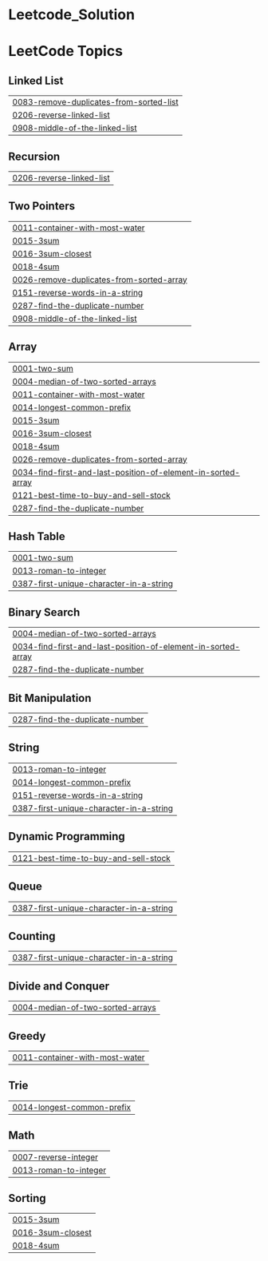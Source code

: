 # Leetcode_Solution
<!---LeetCode Topics Start-->
# LeetCode Topics
## Linked List
|  |
| ------- |
| [0083-remove-duplicates-from-sorted-list](https://github.com/EjazAhmadvirk/Leetcode_Solution/tree/master/0083-remove-duplicates-from-sorted-list) |
| [0206-reverse-linked-list](https://github.com/EjazAhmadvirk/Leetcode_Solution/tree/master/0206-reverse-linked-list) |
| [0908-middle-of-the-linked-list](https://github.com/EjazAhmadvirk/Leetcode_Solution/tree/master/0908-middle-of-the-linked-list) |
## Recursion
|  |
| ------- |
| [0206-reverse-linked-list](https://github.com/EjazAhmadvirk/Leetcode_Solution/tree/master/0206-reverse-linked-list) |
## Two Pointers
|  |
| ------- |
| [0011-container-with-most-water](https://github.com/EjazAhmadvirk/Leetcode_Solution/tree/master/0011-container-with-most-water) |
| [0015-3sum](https://github.com/EjazAhmadvirk/Leetcode_Solution/tree/master/0015-3sum) |
| [0016-3sum-closest](https://github.com/EjazAhmadvirk/Leetcode_Solution/tree/master/0016-3sum-closest) |
| [0018-4sum](https://github.com/EjazAhmadvirk/Leetcode_Solution/tree/master/0018-4sum) |
| [0026-remove-duplicates-from-sorted-array](https://github.com/EjazAhmadvirk/Leetcode_Solution/tree/master/0026-remove-duplicates-from-sorted-array) |
| [0151-reverse-words-in-a-string](https://github.com/EjazAhmadvirk/Leetcode_Solution/tree/master/0151-reverse-words-in-a-string) |
| [0287-find-the-duplicate-number](https://github.com/EjazAhmadvirk/Leetcode_Solution/tree/master/0287-find-the-duplicate-number) |
| [0908-middle-of-the-linked-list](https://github.com/EjazAhmadvirk/Leetcode_Solution/tree/master/0908-middle-of-the-linked-list) |
## Array
|  |
| ------- |
| [0001-two-sum](https://github.com/EjazAhmadvirk/Leetcode_Solution/tree/master/0001-two-sum) |
| [0004-median-of-two-sorted-arrays](https://github.com/EjazAhmadvirk/Leetcode_Solution/tree/master/0004-median-of-two-sorted-arrays) |
| [0011-container-with-most-water](https://github.com/EjazAhmadvirk/Leetcode_Solution/tree/master/0011-container-with-most-water) |
| [0014-longest-common-prefix](https://github.com/EjazAhmadvirk/Leetcode_Solution/tree/master/0014-longest-common-prefix) |
| [0015-3sum](https://github.com/EjazAhmadvirk/Leetcode_Solution/tree/master/0015-3sum) |
| [0016-3sum-closest](https://github.com/EjazAhmadvirk/Leetcode_Solution/tree/master/0016-3sum-closest) |
| [0018-4sum](https://github.com/EjazAhmadvirk/Leetcode_Solution/tree/master/0018-4sum) |
| [0026-remove-duplicates-from-sorted-array](https://github.com/EjazAhmadvirk/Leetcode_Solution/tree/master/0026-remove-duplicates-from-sorted-array) |
| [0034-find-first-and-last-position-of-element-in-sorted-array](https://github.com/EjazAhmadvirk/Leetcode_Solution/tree/master/0034-find-first-and-last-position-of-element-in-sorted-array) |
| [0121-best-time-to-buy-and-sell-stock](https://github.com/EjazAhmadvirk/Leetcode_Solution/tree/master/0121-best-time-to-buy-and-sell-stock) |
| [0287-find-the-duplicate-number](https://github.com/EjazAhmadvirk/Leetcode_Solution/tree/master/0287-find-the-duplicate-number) |
## Hash Table
|  |
| ------- |
| [0001-two-sum](https://github.com/EjazAhmadvirk/Leetcode_Solution/tree/master/0001-two-sum) |
| [0013-roman-to-integer](https://github.com/EjazAhmadvirk/Leetcode_Solution/tree/master/0013-roman-to-integer) |
| [0387-first-unique-character-in-a-string](https://github.com/EjazAhmadvirk/Leetcode_Solution/tree/master/0387-first-unique-character-in-a-string) |
## Binary Search
|  |
| ------- |
| [0004-median-of-two-sorted-arrays](https://github.com/EjazAhmadvirk/Leetcode_Solution/tree/master/0004-median-of-two-sorted-arrays) |
| [0034-find-first-and-last-position-of-element-in-sorted-array](https://github.com/EjazAhmadvirk/Leetcode_Solution/tree/master/0034-find-first-and-last-position-of-element-in-sorted-array) |
| [0287-find-the-duplicate-number](https://github.com/EjazAhmadvirk/Leetcode_Solution/tree/master/0287-find-the-duplicate-number) |
## Bit Manipulation
|  |
| ------- |
| [0287-find-the-duplicate-number](https://github.com/EjazAhmadvirk/Leetcode_Solution/tree/master/0287-find-the-duplicate-number) |
## String
|  |
| ------- |
| [0013-roman-to-integer](https://github.com/EjazAhmadvirk/Leetcode_Solution/tree/master/0013-roman-to-integer) |
| [0014-longest-common-prefix](https://github.com/EjazAhmadvirk/Leetcode_Solution/tree/master/0014-longest-common-prefix) |
| [0151-reverse-words-in-a-string](https://github.com/EjazAhmadvirk/Leetcode_Solution/tree/master/0151-reverse-words-in-a-string) |
| [0387-first-unique-character-in-a-string](https://github.com/EjazAhmadvirk/Leetcode_Solution/tree/master/0387-first-unique-character-in-a-string) |
## Dynamic Programming
|  |
| ------- |
| [0121-best-time-to-buy-and-sell-stock](https://github.com/EjazAhmadvirk/Leetcode_Solution/tree/master/0121-best-time-to-buy-and-sell-stock) |
## Queue
|  |
| ------- |
| [0387-first-unique-character-in-a-string](https://github.com/EjazAhmadvirk/Leetcode_Solution/tree/master/0387-first-unique-character-in-a-string) |
## Counting
|  |
| ------- |
| [0387-first-unique-character-in-a-string](https://github.com/EjazAhmadvirk/Leetcode_Solution/tree/master/0387-first-unique-character-in-a-string) |
## Divide and Conquer
|  |
| ------- |
| [0004-median-of-two-sorted-arrays](https://github.com/EjazAhmadvirk/Leetcode_Solution/tree/master/0004-median-of-two-sorted-arrays) |
## Greedy
|  |
| ------- |
| [0011-container-with-most-water](https://github.com/EjazAhmadvirk/Leetcode_Solution/tree/master/0011-container-with-most-water) |
## Trie
|  |
| ------- |
| [0014-longest-common-prefix](https://github.com/EjazAhmadvirk/Leetcode_Solution/tree/master/0014-longest-common-prefix) |
## Math
|  |
| ------- |
| [0007-reverse-integer](https://github.com/EjazAhmadvirk/Leetcode_Solution/tree/master/0007-reverse-integer) |
| [0013-roman-to-integer](https://github.com/EjazAhmadvirk/Leetcode_Solution/tree/master/0013-roman-to-integer) |
## Sorting
|  |
| ------- |
| [0015-3sum](https://github.com/EjazAhmadvirk/Leetcode_Solution/tree/master/0015-3sum) |
| [0016-3sum-closest](https://github.com/EjazAhmadvirk/Leetcode_Solution/tree/master/0016-3sum-closest) |
| [0018-4sum](https://github.com/EjazAhmadvirk/Leetcode_Solution/tree/master/0018-4sum) |
<!---LeetCode Topics End-->